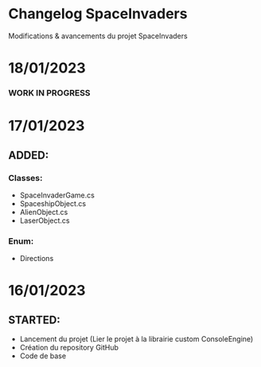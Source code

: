 # Changelog SpaceInvaders
Modifications & avancements du projet SpaceInvaders

# 18/01/2023
### WORK IN PROGRESS

# 17/01/2023
## ADDED:
### Classes:
- SpaceInvaderGame.cs
- SpaceshipObject.cs
- AlienObject.cs
- LaserObject.cs
### Enum:
- Directions

# 16/01/2023
## STARTED:
- Lancement du projet (Lier le projet à la librairie custom ConsoleEngine)
- Création du repository GitHub
- Code de base
